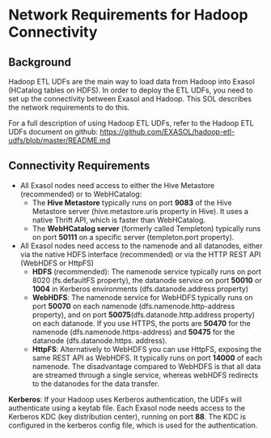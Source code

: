 # Network Requirements for Hadoop Connectivity 
## Background

Hadoop ETL UDFs are the main way to load data from Hadoop into Exasol (HCatalog tables on HDFS). In order to deploy the ETL UDFs, you need to set up the connectivity between Exasol and Hadoop. This SOL describes the network requirements to do this.

For a full description of using Hadoop ETL UDFs, refer to the Hadoop ETL UDFs document on github: <https://github.com/EXASOL/hadoop-etl-udfs/blob/master/README.md>

## Connectivity Requirements

* All Exasol nodes need access to either the Hive Metastore (recommended) or to WebHCatalog:
	+ The **Hive Metastore** typically runs on port **9083** of the Hive Metastore server (hive.metastore.uris property in Hive). It uses a native Thrift API, which is faster than WebHCatalog.
	+ The **WebHCatalog server** (formerly called Templeton) typically runs on port **50111** on a specific server (templeton.port property).
* All Exasol nodes need access to the namenode and all datanodes, either via the native HDFS interface (recommended) or via the HTTP REST API (WebHDFS or HttpFS)
	+ **HDFS** (recommended): The namenode service typically runs on port 8020 (fs.defaultFS property), the datanode service on port **50010** or **1004** in Kerberos environments (dfs.datanode.address property)
	+ **WebHDFS**: The namenode service for WebHDFS typically runs on port **50070** on each namenode (dfs.namenode.http-address property), and on port **50075**(dfs.datanode.http.address property) on each datanode. If you use HTTPS, the ports are **50470** for the namenode (dfs.namenode.https-address) and **50475** for the datanode (dfs.datanode.https. address).
	+ **HttpFS**: Alternatively to WebHDFS you can use HttpFS, exposing the same REST API as WebHDFS. It typically runs on port **14000** of each namenode. The disadvantage compared to WebHDFS is that all data are streamed through a single service, whereas webHDFS redirects to the datanodes for the data transfer.

**Kerberos**: If your Hadoop uses Kerberos authentication, the UDFs will authenticate using a keytab file. Each Exasol node needs access to the Kerberos KDC (key distribution center), running on port **88**. The KDC is configured in the kerberos config file, which is used for the authentication.

